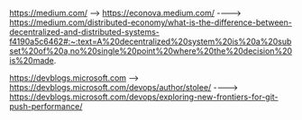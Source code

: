 https://medium.com/
--> https://econova.medium.com/
----> https://medium.com/distributed-economy/what-is-the-difference-between-decentralized-and-distributed-systems-f4190a5c6462#:~:text=A%20decentralized%20system%20is%20a%20subset%20of%20a,no%20single%20point%20where%20the%20decision%20is%20made.


https://devblogs.microsoft.com
--> https://devblogs.microsoft.com/devops/author/stolee/
----> https://devblogs.microsoft.com/devops/exploring-new-frontiers-for-git-push-performance/
